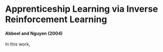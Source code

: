 # Apprenticeship Learning via Inverse Reinforcement Learning
#### Abbeel and Nguyen (2004)

In this work,
